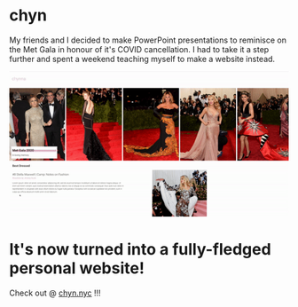 # chyn
My friends and I decided to make PowerPoint presentations to reminisce on the Met Gala in honour of it's COVID cancellation.
I had to take it a step further and spent a weekend teaching myself to make a website instead.

![screen recording](/screenshot.gif)

# It's now turned into a fully-fledged personal website!

Check out @ [chyn.nyc](http://chyn.nyc) !!!